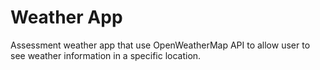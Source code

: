 # Weather App

Assessment weather app that use OpenWeatherMap API to allow user to see weather information in a specific location.
